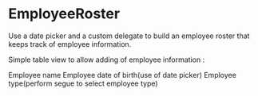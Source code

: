 # EmployeeRoster
Use a date picker and a custom delegate to build an employee roster that keeps track of employee information. 

Simple table view to allow adding of employee information :

Employee name
Employee date of birth(use of date picker)
Employee type(perform segue to select employee type)
